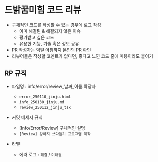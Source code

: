 # 드밝꿈미힘 코드 리뷰
- 구체적인 코드를 작성할 수 있는 경우에 로그 작성
  - 이미 해결된 & 해결되지 않은 이슈
  - 평가받고 싶은 코드
  - 유용한 기능, 기술 혹은 정보 공유
- PR 작성자는 익일 아침까지 본인의 PR 확인
- 리뷰어들은 작성할 코멘트가 없다면, 좋다고 느낀 코드 줄에 따봉이라도 붙이기



## RP 규칙
- 파일명 : info/error/review_날짜_이름.확장자
  - `error_250110_jinju.html`
  - `info_250130_jinju.md`
  - `review_250112_jinju_tsx`


- 커밋 메세지 규칙
  - [Info/Error/Review] 구체적인 설명
  - `[Review] 강아지 쓰다듬기 프로그램 제작`


- 라벨
  - 에러 로그 : `해결` / `미해결`